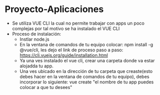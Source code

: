 # Proyecto-Aplicaciones

- Se utiliza VUE CLI la cual no permite trabajar con apps un poco complejas por tal motivo se ha instalado el VUE CLI
- Proceso de instalación:
  - Instlar node.js 
  - En la ventana de comandos de tu equipo colocar: npm install -g @vue/cli, les dejo el link de proceso paso a paso: https://cli.vuejs.org/guide/installation.html
  - Ya una ves instalado el vue cli, crear una carpeta donde va estar alojadda tu app.
  - Una ves ubicado en la dirección de tu carpeta que creaste(esto debes hacer en la ventana de comandos de tu equipo), debes incorporar lo siguiente: vue create "el nombre de tu app puedes colocar a que tu desees"
  
